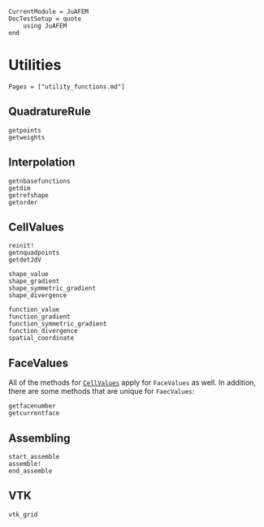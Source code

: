 ```@meta
CurrentModule = JuAFEM
DocTestSetup = quote
    using JuAFEM
end
```

# Utilities

```@index
Pages = ["utility_functions.md"]
```

## QuadratureRule

```@docs
getpoints
getweights
```

## Interpolation

```@docs
getnbasefunctions
getdim
getrefshape
getorder
```

## CellValues

```@docs
reinit!
getnquadpoints
getdetJdV

shape_value
shape_gradient
shape_symmetric_gradient
shape_divergence

function_value
function_gradient
function_symmetric_gradient
function_divergence
spatial_coordinate
```

## FaceValues

All of the methods for [`CellValues`](@ref) apply for `FaceValues` as well.
In addition, there are some methods that are unique for `FaecValues`:

```@docs
getfacenumber
getcurrentface
```

## Assembling

```@docs
start_assemble
assemble!
end_assemble
```


## VTK

```@docs
vtk_grid
```
